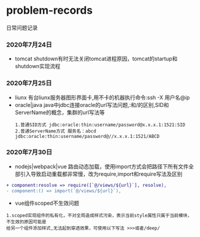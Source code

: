 # problem-records
日常问题记录
### 2020年7月24日
- tomcat shutdown有时无法关闭tomcat进程原因，tomcat的startup和shutdown实现流程 
### 2020年7月25日
- liunx 有台liunx服务器图形界面卡,用不卡的机器执行命令:ssh -X 用户名@ip
- oracle|java java中jdbc连接oracle的url写法问题,:和/的区别,SID和ServerName的概念，集群的url写法等
  ```
  1.普通SID方式 jdbc:oracle:thin:username/password@x.x.x.1:1521:SID
  2.普通ServerName方式 服务名：abcd jdbc:oracle:thin:username/password@//x.x.x.1:1521/ABCD
  ```
### 2020年7月30日
- nodejs|webpack|vue 路由动态加载，使用import方式会把路径下所有文件全部引入导致启动重载都非常慢，改为require,import和require写法及区别
 ```diff 
 + component:resolve => require([`@/views/${url}`], resolve),
 - component:() => import(`@/views/${url}`), 
 ```
 - vue组件scoped不生效问题
  ```
  1.scoped实现组件的私有化，不对全局造成样式污染，表示当前style属性只属于当前模块，不生效的原因可能是
  给另一个组件添加样式,无法起到穿透效果，可使用以下写法 >>>或者/deep/
  ```


